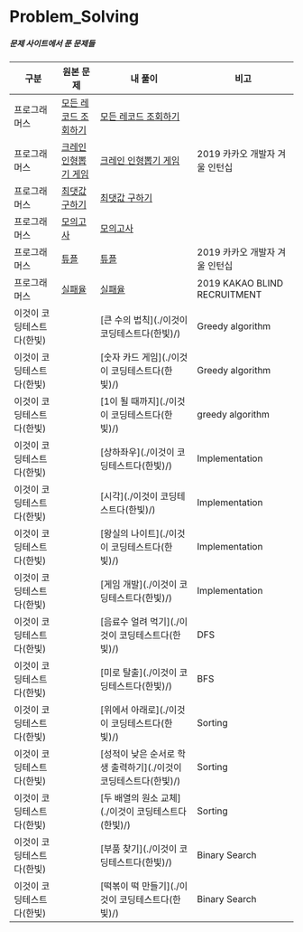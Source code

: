 # Problem_Solving

##### 문제 사이트에서 푼 문제들



| 구분                      | 원본 문제                                                    | 내 풀이                                                      | 비고                           |
| ------------------------- | ------------------------------------------------------------ | ------------------------------------------------------------ | ------------------------------ |
| 프로그래머스              | [모든 레코드 조회하기](https://programmers.co.kr/learn/courses/30/lessons/59034) | [모든 레코드 조회하기](./programmers/)                       |                                |
| 프로그래머스              | [크레인 인형뽑기 게임](https://programmers.co.kr/learn/courses/30/lessons/64061) | [크레인 인형뽑기 게임](./programmers/)                       | 2019 카카오 개발자 겨울 인턴십 |
| 프로그래머스              | [최댓값 구하기](https://programmers.co.kr/learn/courses/30/lessons/59415) | [최댓값 구하기](./programmers/)                              |                                |
| 프로그래머스              | [모의고사](https://programmers.co.kr/learn/courses/30/lessons/42840) | [모의고사](./programmers/)                                   |                                |
| 프로그래머스              | [튜플](https://programmers.co.kr/learn/courses/30/lessons/64065) | [튜플](./programmers/)                                       | 2019 카카오 개발자 겨울 인턴십 |
| 프로그래머스              | [실패율](https://programmers.co.kr/learn/courses/30/lessons/42889) | [실패율](./programmers/)                                     | 2019 KAKAO BLIND RECRUITMENT   |
| 이것이 코딩테스트다(한빛) |                                                              | [큰 수의 법칙](./이것이 코딩테스트다(한빛)/)                 | Greedy algorithm               |
| 이것이 코딩테스트다(한빛) |                                                              | [숫자 카드 게임](./이것이 코딩테스트다(한빛)/)               | Greedy algorithm               |
| 이것이 코딩테스트다(한빛) |                                                              | [1이 될 때까지](./이것이 코딩테스트다(한빛)/)                | greedy algorithm               |
| 이것이 코딩테스트다(한빛) |                                                              | [상하좌우](./이것이 코딩테스트다(한빛)/)                     | Implementation                 |
| 이것이 코딩테스트다(한빛) |                                                              | [시각](./이것이 코딩테스트다(한빛)/)                         | Implementation                 |
| 이것이 코딩테스트다(한빛) |                                                              | [왕실의 나이트](./이것이 코딩테스트다(한빛)/)                | Implementation                 |
| 이것이 코딩테스트다(한빛) |                                                              | [게임 개발](./이것이 코딩테스트다(한빛)/)                    | Implementation                 |
| 이것이 코딩테스트다(한빛) |                                                              | [음료수 얼려 먹기](./이것이 코딩테스트다(한빛)/)             | DFS                            |
| 이것이 코딩테스트다(한빛) |                                                              | [미로 탈출](./이것이 코딩테스트다(한빛)/)                    | BFS                            |
| 이것이 코딩테스트다(한빛) |                                                              | [위에서 아래로](./이것이 코딩테스트다(한빛)/)                | Sorting                        |
| 이것이 코딩테스트다(한빛) |                                                              | [성적이 낮은 순서로 학생 출력하기](./이것이 코딩테스트다(한빛)/) | Sorting                        |
| 이것이 코딩테스트다(한빛) |                                                              | [두 배열의 원소 교체](./이것이 코딩테스트다(한빛)/)          | Sorting                        |
| 이것이 코딩테스트다(한빛) |                                                              | [부품 찾기](./이것이 코딩테스트다(한빛)/)                    | Binary Search                  |
| 이것이 코딩테스트다(한빛) |                                                              | [떡볶이 떡 만들기](./이것이 코딩테스트다(한빛)/)             | Binary Search                  |

